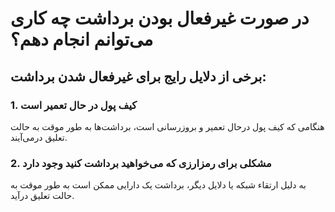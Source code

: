 # در صورت غیرفعال بودن برداشت چه کاری می‌توانم انجام دهم؟

##  برخی از دلایل رایج برای غیرفعال شدن برداشت:

### 1.	کیف پول در حال تعمیر است

هنگامی که کیف پول درحال تعمیر و بروزرسانی است، برداشت‌ها به طور موقت به حالت تعلیق درمی‌آیند. 

### 2.	مشکلی برای رمزارزی که می‌خواهید برداشت کنید وجود دارد

به دلیل ارتقاء شبکه یا دلایل دیگر، برداشت یک دارایی ممکن است به طور موقت به حالت تعلیق درآید.

